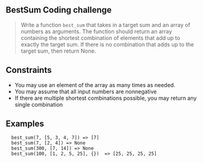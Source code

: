 ## BestSum Coding challenge
> Write a function `best_sum` that takes in a target sum and an array of numbers as arguments. The function
should return an array containing the shortest combination of elements that add up to exactly the target sum. If there is no combination that adds up to the target sum,
then return None.

## Constraints
- You may use an element of the array as many times as needed.
- You may assume that all input numbers are nonnegative
- If there are multiple shortest combinations possible, you may return any single combination

## Examples
```
  best_sum(7, [5, 3, 4, 7]) => [7]
  best_sum(7, [2, 4]) => None
  best_sum(300, [7, 14]) => None
  best_sum(100, [1, 2, 5, 25], {})  => [25, 25, 25, 25]
```
